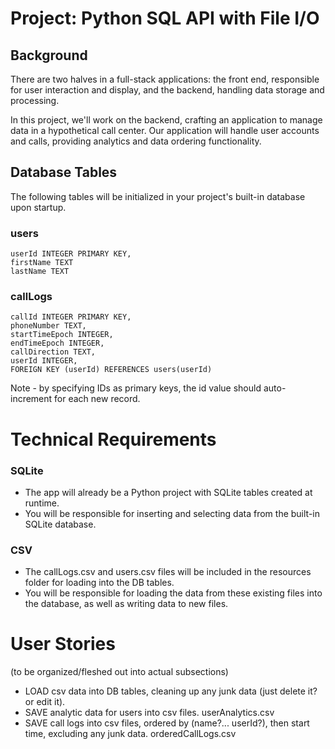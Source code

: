# Project: Python SQL API with File I/O

## Background 

There are two halves in a full-stack applications: the front end, responsible for user interaction and display, and the backend, handling data storage and processing.

In this project, we'll work on the backend, crafting an application to manage data in a hypothetical call center. Our application will handle user accounts and calls, providing analytics and data ordering functionality.


## Database Tables 

The following tables will be initialized in your project's built-in database upon startup.

### users
```
userId INTEGER PRIMARY KEY,
firstName TEXT
lastName TEXT
```

### callLogs
```
callId INTEGER PRIMARY KEY,
phoneNumber TEXT,
startTimeEpoch INTEGER,
endTimeEpoch INTEGER,
callDirection TEXT,
userId INTEGER,
FOREIGN KEY (userId) REFERENCES users(userId)
```

Note - by specifying IDs as primary keys, the id value should auto-increment for each new record.

# Technical Requirements

### SQLite

- The app will already be a Python project with SQLite tables created at runtime. 
- You will be responsible for inserting and selecting data from the built-in SQLite database. 

### CSV

- The callLogs.csv and users.csv files will be included in the resources folder for loading into the DB tables.
- You will be responsible for loading the data from these existing files into the database, as well as writing data to new files.

# User Stories

(to be organized/fleshed out into actual subsections)

- LOAD csv data into DB tables, cleaning up any junk data (just delete it? or edit it).
- SAVE analytic data for users into csv files. userAnalytics.csv
- SAVE call logs into csv files, ordered by (name?... userId?), then start time, excluding any junk data. orderedCallLogs.csv



